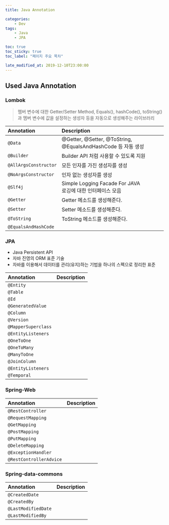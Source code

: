 ```yaml
---
title: Java Annotation

categories:
    - Dev
tags:
    - Java
    - JPA

toc: true
toc_sticky: true
toc_label: "페이지 주요 목차"

late_modified_at: 2019-12-10T23:00:00
---
```


##  Used Java Annotation ##

### Lombok ###
> 멤버 변수에 대한 Getter/Setter Method, Equals(), hashCode(), toString() 과 멤버 변수에 값을 설정하는 생성자 등을 자동으로 생성해주는 라이브러리

| Annotation | Description |
| :--- | :--------------------------------------------------------- |
| `@Data` | @Getter, @Setter, @ToString, @EqualsAndHashCode 등 자동 생성 |
| `@Builder` | Builder API 처럼 사용할 수 있도록 지원 |
| `@AllArgsConstructor` | 모든 인자를 가진 생성자를 생성 |
| `@NoArgsConstructor` | 인자 없는 생성자를 생성 |
| `@Slf4j` | Simple Logging Facade For JAVA <br> 로깅에 대한 인터페이스 모음 |
| `@Getter` | Getter 메소드를 생성해준다. |
| `@Setter` | Setter 메소드를 생성해준다. |
| `@ToString` | ToString 메소드를 생성해준다. |
| `@EqualsAndHashCode` |  |


### JPA ###
* Java Persistent API
* 자바 진영의 ORM 표준 기술
* 자바를 이용해서 데이터를 관리(유지)하는 기법을 하나의 스펙으로 정리한 표준

| Annotation | Description |
| :--- | :--------------------------------------------------------- |
| `@Entity` |  |
| `@Table` |  |
| `@Id` |  |
| `@GeneratedValue` |  |
| `@Column` |  |
| `@Version` |  |
| `@MapperSuperclass` |  |
| `@EntityListeners` |  |
| `@OneToOne` |  |
| `@OneToMany` |  |
| `@ManyToOne` |  |
| `@JoinColumn` |  |
| `@EntityListeners` |  |
| `@Temporal` |  |


### Spring-Web ###

| Annotation | Description |
| :--- | :--------------------------------------------------------- |
| `@RestController` |  |
| `@RequestMapping` |  |
| `@GetMapping` |  |
| `@PostMapping` |  |
| `@PutMapping` |  |
| `@DeleteMapping` |  |
| `@ExceptionHandler` |  |
| `@RestControllerAdvice` |  |


### Spring-data-commons ###

| Annotation | Description |
| :--- | :--------------------------------------------------------- |
| `@CreatedDate` |  |
| `@CreatedBy` |  |
| `@LastModifiedDate` |  |
| `@LastModifiedBy` |  |
